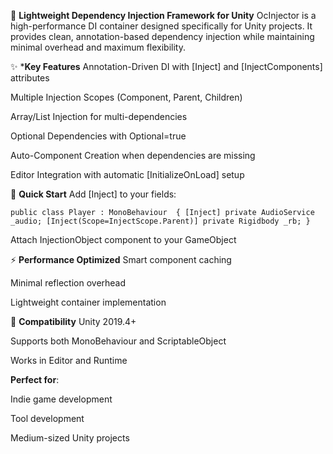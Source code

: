 🚀 **Lightweight Dependency Injection Framework for Unity**
OcInjector is a high-performance DI container designed specifically for Unity projects. It provides clean, annotation-based dependency injection while maintaining minimal overhead and maximum flexibility.

✨ ***Key Features**
Annotation-Driven DI with [Inject] and [InjectComponents] attributes

Multiple Injection Scopes (Component, Parent, Children)

Array/List Injection for multi-dependencies

Optional Dependencies with Optional=true

Auto-Component Creation when dependencies are missing

Editor Integration with automatic [InitializeOnLoad] setup

🚀 **Quick Start**
Add [Inject] to your fields:

`public class Player : MonoBehaviour 
{
    [Inject] private AudioService _audio;
    [Inject(Scope=InjectScope.Parent)] private Rigidbody _rb;
}`

Attach InjectionObject component to your GameObject

⚡ **Performance Optimized**
Smart component caching

Minimal reflection overhead

Lightweight container implementation

🔌 **Compatibility**
Unity 2019.4+

Supports both MonoBehaviour and ScriptableObject

Works in Editor and Runtime

**Perfect for**:

Indie game development

Tool development

Medium-sized Unity projects
